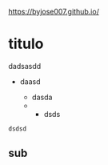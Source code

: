 https://byjose007.github.io/

# titulo

dadsasdd
- daasd

  - dasda
  - - dsds

```
dsdsd
```
## sub
